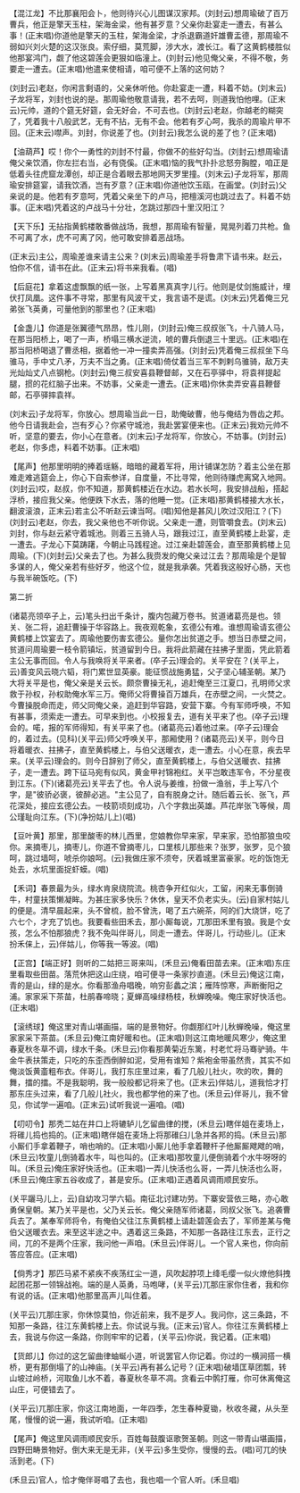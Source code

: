 <!-- { "loadSidebar": true } -->
【混江龙】不比那襄阳会卜，他则待兴心儿图谋汉家邦。(刘封云)想周瑜破了百万曹兵，他正是擎天玉柱，架海金梁，他有甚歹意？父亲你赴宴走一遭去，有甚么事！(正末唱)你道他是擎天的玉柱，架海金梁，才杀退霸道奸雄曹盂德，那周瑜不弱如兴刘火楚的这汉张良。索仔细，莫荒脚，涉大水，渡长江。看了这黄鹤楼胜似他那宴鸿门，觑了他这碧莲会更狠如临潼上。(刘封云)他见俺父亲，不得不敬，务要走一遭去。(正末唱)他遣来使相请，咱可便不上落的这何妨？

(刘封云)老赵，你闲言剩语的，父亲休听他。你赴宴走一遭，料着不妨。(刘末云)子龙将军，刘封也说的是。那周瑜他敬意请我，若不去呵，则道我怕他哩。(正末云)元帅，道的个筵无好筵，会无好会，不可去也。(刘封云)老赵，你越老的糊突了，凭着我十八般武艺，无有不拈，无有不会。他若有歹心呵，我杀的周瑜片甲不回。(正末云)噤声。刘封，你说差了也。(刘封云)我怎么说的差了也？(正末唱)

【油葫芦】哎！你个一勇性的刘封不忖最，你做不的些好勾当。(刘封云)想周瑜请俺父亲饮酒，你左拦右当，必有侥傒。(正末唱)恼的我气扑扑忿怒夯胸膛，咱正是低着头往虎窟龙潭创，却正是合着眼去那地网天罗里撞。(刘末云)子龙将军，那周瑜安排筵宴，请我饮酒，岂有歹意？(正末唱)你道他饮玉瓯，在画堂。(刘封云)父亲说的是。他若有歹意呵，凭着父亲坐下的卢马，把檀溪河也跳过去了。料着不妨事。(正末唱)凭着这的卢战马十分壮，怎跳过那四十里汉阳江？

【天下乐】无拈指黄鹤楼敢番做战场，我想，那周瑜有智量，晃晃列着刀共枪。鱼不可离了水，虎不可离了冈，他可敢安排着恶战场。

(正末云)主公，周瑜差谁来请主公来？(刘末云)周瑜差手将鲁肃下请书来。赵云，怕你不信，请书在此。(正末云)将书来我看。(唱)

【后庭花】拿着这虚飘飘的纸一张，上写着黑真真字儿行。他则是仗剑施威计，埋伏打凤凰。这件事不寻常，那里有风波干丈，我言语不是谎。(刘末云)凭着俺三兄弟张飞英勇，可量他到的那里也？(正末唱)

【金盏儿】你道是张翼德气昂昂，性儿刚，(刘封云)俺三叔叔张飞，十八骑人马，在那当阳桥上，喝了一声，桥塌三横水逆流，唬的曹兵倒退三十里远。(正末唱)在那当阳桥喝退了曹丞相，据着他一冲一撞卖弄高强。(刘封云)凭着俺三叔叔坐下乌骓马，手中丈八矛，万夫不当之勇。(正末唱)倚仗着当三军不刺剌乌骓骑，敌万夫光灿灿丈八点钢枪。(刘封云)俺三叔安喜县鞭督邮，又在石亭驿中，将袁祥提起腿，掼的花红脑子出来。不妨事，父亲走一遭去。(正末唱)你休卖弄安喜县鞭督邮，石亭驿摔袁祥。

(刘末云)子龙将军，你放心。想周瑜当此一日，助俺破曹，他与俺结为唇齿之邦。他今日请我赴会，岂有歹心？你紧守城池，我赴罢宴便来也。(正末云)我劝元帅不听，坚意的要去，你小心在意者。(刘末云)子龙将军，你放心，不妨事。(刘封云)老赵，你多虑，料着不妨事。(正末唱)

【尾声】他那里明明的捧着瑶觞，暗暗的藏着军将，用计铺谋怎防？着主公坐在那难走难逃筵会上，你心下自索参详，自度量，不比寻常，他则待赚虎离窝入地网。(刘封云)哎，赵叔，你不知道，那黄鹤楼近在水边。若水长呵，我安排战船，搭起浮桥，接应我父亲。他便跌下水去，落的他睡一觉。(正末唱)那黄鹤楼接大水长，翻波滚浪，正末云)若主公不听赵云谏当呵。(唱)知他是甚风儿吹过汉阳江？(下)(刘封云)老赵，你去，我父亲他也不听你说。父亲走一遭，则管嚼食去。(刘末云)刘封，你与赵云紧守着城池。则着三五骑人马，跟我过江，直至黄鹤楼上赴宴，走一遭去。子龙心下莫踌躇，今朝止马践程途。过江亲赴碧莲会，直至那黄鹤楼上见周瑜。(下)(刘封云)父亲去了也。为甚么我赍发的俺父亲过江去？那周瑜是个是智多谋的人，俺父亲若有些好歹，他这个位，就是我承袭。凭着我这般好心肠，天也与我半碗饭吃。(下)


第二折

(诸葛亮领卒子上，云)笔头扫出千条计，腹内包藏万卷书。贫道诸葛亮是也。领关、张二将，追赶曹操于华容路上。我夜观乾象，玄德公有难。谁想周瑜请玄德公黄鹤楼上饮宴去了。周瑜他要伤害玄德公。量你怎出贫道之手。想当日赤壁之间，贫道问周瑜要一枝令箭镇坛，贫道留到今日。我将此箭藏在拄拂子里面，凭此箭着主公无事而回。令人与我唤将关平来者。(卒子云)理会的。关平安在？(关平上，云)善变风云晓六韬，将门累世显英豪。能征惯战施勇猛，父子坚心辅圣朝。某乃大将关平是也，俺父亲是关云长。颇奈曹操无礼，追赶俺至三江夏口，孔明师父求救于孙权，孙权助俺水军三万。俺师父将曹操百万雄兵，在赤壁之间，一火焚之。今曹操脱命而走，师父同俺父亲，追赶到华容路，安营下寨。今有军师呼唤，不知有甚事，须索走一遭去。可早来到也。小校报复去，道有关平来了也。(卒子云)理会的。喏，报的军师得知，有关平来了也。(诸葛亮云)着他过来。(卒子云)理会的，着过去。(见科)(关平云)师父呼唤关平，那厢使用？(诸葛亮云)关平，则今日将着暖衣、拄拂子，直至黄鹤楼上，与伯父送暖衣，走一遭去。小心在意，疾去早来。(关平云)理会的。则今日辞别了师父，直至黄鹤楼上，与伯父送暖衣、拄拂子，走一遭去。跨下征马宛有似风，黄金甲衬锦袍红。关平岂敢违军令，不分星夜到江东。(下)(诸葛亮云)关平去了也。令人说与姜维，扮做一渔翁，手上写八个字，是"彼骄必褒，彼醉必逃。"主公见了，自有脱身之计。随后着云长、张飞，芦花深处，接应玄德公去。一枝箭顷刻成功，八个字救出英雄。芦花岸张飞等候，周公瑾耻向江东。(下)(净扮姑儿上)(唱)

【豆叶黄】那里，那里酸枣的林儿西里，您娘教你早来家，早来家，恐怕那狼虫咬你。来摘枣儿，摘枣儿，你道不曾摘枣儿，口里核儿那些来？张罗，张罗，见个狼呵，跳过墙呵，唬杀你娘呵。(云)我做庄家不须夸，厌着城里富豪家。吃的饭饱无处去，水坑里面捉虾蟆。(唱)

【禾词】春景最为头，绿水肯泉绕院流。桃杏争开红似火，工留，闲来无事倒骑牛，村童扶策懒凝眸。为甚庄家多快乐？休休，皇天不负老实头。(云)自家村姑儿的便是。清早晨起来，头不曾梳，脸不曾洗，喝了五六碗茶，阿的们大烧饼，吃了六七个，才充了饥也。我要看些田禾去，那小厮每说，兀那田禾里有狼。我是个女孩，怎么不怕那狼虎？我不免叫伴哥儿，同走一遭去。伴哥儿，行动些儿。(正末扮禾俫上，云)伴姑儿，你等我一等波。(唱)

【正宫】【端正好】则听的二姑把三哥来叫，(禾旦云)俺看田苗去来。(正末唱)东庄里看取些田苗。落荒休把这山庄绕，咱可便寻一条家抄直道。(禾旦云)俺这江南，青的是山，绿的是水。你看那渔舟唱晚，响穷彭蠡之滨；雁阵惊寒，声断衡阳之浦。家家采下茶苗，杜鹃春啼晓；夏蝉高噪绿杨枝，秋蝉晚噪。俺庄家好快活也。(正末唱)

【滚绣球】俺这里对青山堪画描，端的是景物好。你觑那红叶儿秋蝉晚噪，俺这里家家采下茶苗。(禾旦云)俺江南好暖和也。(正末唱)则这江南地暖风寒少，俺这里春夏秋冬草不调，绿水千条。(禾旦云)你看那黄菊近东篱，村老忙将马骞驴骑。牛金牛表扶策走，只吃的东歪西倒醉如泥，受用有谁知？紫袍金带虽然贵，其实不如俺淡饭黄齑粗布衣。伴哥儿，我打东庄里过来，看了几般儿社火，吹的吹，舞的舞，擂的擂。不是我聪明，我一般般都记将来了也。(正末云)伴姑儿，道我恰才打那东庄头过来，看了几般儿社火，我也都学他的来了也。(禾旦云)伴哥儿，我不曾见，你试学一遍咱。(正末云)试听我说一遍咱。(唱)

【叨叨令】那秃二姑在井口上将辘轳儿乞留曲律的搅，(禾旦云)瞎伴姐在麦场上，将碓儿捣也捣的。(正末唱)瞎伴姐在麦场上将那碓臼儿急并各邦的捣。(禾旦云)那小厮们手拿着鞭子，哨也哨的。(正末唱)小厮儿他手拿着鞭杆子他厮厮飕飕的哨，(禾旦云)牧童儿倒骑着水牛，叫也叫的。(正末唱)那牧童儿便倒骑着个水牛呀呀的叫。(禾旦云)俺庄家好快活也。(正末唱)一弄儿快活也么哥，一弄儿快活也么哥，(禾旦云)俺庄家五谷收成了，甚是安乐。(正末唱)正遇着风调雨顺民安乐。

(关平躧马儿上，云)自幼攻习学六韬。南征北讨建功劳。下寨安营依三略，亦心敢勇保皇朝。某乃关平是也，父乃关云长。俺父亲随军师诸葛，同叔父张飞。追袭曹兵去了。某奉军师将令，有俺伯父往江东黄鹤楼上请赴碧莲会去了，军师差某与俺伯父送暖衣去。来至这半途之中。遇着这三条路，不知那一各路往江东去，正行之间，兀的不是两个庄家，我问他一声咱。(禾旦云)伴哥儿。一个官人来也，你向前答应答应。(正末唱)

【倘秀才】那匹马紧不紧疾不疾荡红尘一道，风吹起脖项上绛毛缨一似火燎他斜拽起团花那一领锦战袍。端的是人英勇，马咆哮，(关平云)兀那庄家你住者，我和你有说的话。(正末唱)他那里高声儿叫住着。

(关平云)兀那庄家，你休惊莫怕，你近前来，我不是歹人。我问你，这三条路，不知那一条路，往江东黄鹤楼上去。你试说与我。(正末云)官人。你往江东黄鹤楼上去，我说与你这一条路，你则牢牢的记着，(关平云)你说，我记着。(正末唱)

【货郎儿】你过的这乞留曲律蚰蜒小道，听说罢官人你记着。你过的一横涧搭一横桥，更有那倒塌了的山神庙。(关平云)再有甚么记号？(正末唱)破墙匡草团瓢，转山坡过岭桥，河取鱼儿水不着，春夏秋冬草不凋。贪看云中鹘打雁，你可休离俺这山庄，可便错去了。

(关平云)兀那庄家，你这江南地面，一年四季，怎生春种夏锄，秋收冬藏，从头至尾，慢慢的说一遍，我试听咱。(正末唱)

【尾声】俺这里风调雨顺民安乐，百姓每鼓腹讴歌贺圣朝。则这一带青山堪画描，四野田畴景物好。倒大来无是无非，(关平云)多生受你，慢慢的去。(唱)可兀的快活到老。(下)

(禾旦云)官人，恰才俺伴哥唱了去也，我也唱一个官人听。(禾旦唱)

